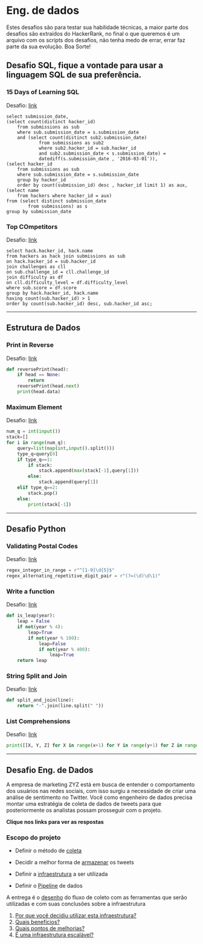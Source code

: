 # Eng. de dados

Estes desafios são para testar sua habilidade técnicas, a maior parte dos desafios são extraídos do HackerRank, no final o que queremos é um arquivo com os scripts dos desafios, não tenha medo de errar, errar faz parte da sua evolução. Boa Sorte!

## Desafio SQL, fique a vontade para usar a linguagem SQL de sua preferência.

### 15 Days of Learning SQL
Desafio: [link](https://www.hackerrank.com/challenges/15-days-of-learning-sql/problem)

```mysql
select submission_date, 
(select count(distinct hacker_id)  
    from submissions as sub  
    where sub.submission_date = s.submission_date 
    and (select count(distinct sub2.submission_date) 
            from submissions as sub2 
            where sub2.hacker_id = sub.hacker_id 
            and sub2.submission_date < s.submission_date) = 
            datediff(s.submission_date , '2016-03-01')),
(select hacker_id  
    from submissions as sub 
    where sub.submission_date = s.submission_date 
    group by hacker_id 
    order by count(submission_id) desc , hacker_id limit 1) as aux,
(select name 
    from hackers where hacker_id = aux)
from (select distinct submission_date
        from submissions) as s
group by submission_date
```

### Top COmpetitors
Desafio: [link](https://www.hackerrank.com/challenges/full-score/problem)

```mysql
select hack.hacker_id, hack.name
from hackers as hack join submissions as sub
on hack.hacker_id = sub.hacker_id 
join challenges as cll 
on sub.challenge_id = cll.challenge_id
join difficulty as df 
on cll.difficulty_level = df.difficulty_level
where sub.score = df.score
group by hack.hacker_id, hack.name
having count(sub.hacker_id) > 1
order by count(sub.hacker_id) desc, sub.hacker_id asc;
```

------

##  Estrutura de Dados

### Print in Reverse
Desafio: [link](https://www.hackerrank.com/challenges/print-the-elements-of-a-linked-list-in-reverse/problem)

```python
def reversePrint(head):
	if head == None:
        return
    reversePrint(head.next)
    print(head.data)
```

### Maximum Element
Desafio: [link](https://www.hackerrank.com/challenges/maximum-element/problem)

```python
num_q = int(input())
stack=[]
for i in range(num_q):
    query=list(map(int,input().split()))
    type_q=query[0]
    if type_q==1:
        if stack:
            stack.append(max(stack[-1],query[1]))
        else:
            stack.append(query[1])
    elif type_q==2:
        stack.pop()
    else:
        print(stack[-1])
```

------

## Desafio Python

### Validating Postal Codes
Desafio: [link](https://www.hackerrank.com/challenges/validating-postalcode/problem)

```python
regex_integer_in_range = r"^[1-9]\d{5}$"
regex_alternating_repetitive_digit_pair = r"(?=(\d)\d\1)"
```

### Write a function
Desafio: [link](https://www.hackerrank.com/challenges/write-a-function/problem)

```python
def is_leap(year):
    leap = False
    if not(year % 4):
        leap=True
        if not(year % 100):
            leap=False
            if not(year % 400):
                leap=True
    return leap
```

### String Split and Join
Desafio: [link](https://www.hackerrank.com/challenges/python-string-split-and-join/problem)

```python
def split_and_join(line):
    return "-".join(line.split(" "))
```

### List Comprehensions
Desafio: [link](https://www.hackerrank.com/challenges/list-comprehensions/problem)

```python
print([[X, Y, Z] for X in range(x+1) for Y in range(y+1) for Z in range(z+1) if X + Y + Z != n])
```

------

## Desafio Eng. de Dados

A empresa de marketing ZYZ está em busca de entender o comportamento dos usuários nas redes sociais, com isso surgiu a necessidade de criar uma análise de sentimento no Twitter. Você como engenheiro de dados precisa montar uma estratégia de coleta de dados de tweets para que posteriormente os analistas possam prosseguir com o projeto.

**Clique nos links para ver as respostas**

### Escopo do projeto

- Definir o método de [coleta](coleta.md)

- Decidir a melhor forma de [armazenar](armazenar.md) os tweets

- Definir a [infraestrutura](infraestrutura.md) a ser utilizada

- Definir o [Pipeline](Pipeline.md) de dados

A entrega é o [desenho](PipelineDosDados.png) do fluxo de coleto com as ferramentas que serão utilizadas e com suas conclusões sobre a infraestrutura

  1. [Por que você decidiu utilizar esta infraestrutura?](questao1.md)
  2. [Quais benefícios?](questao2.md)
  3. [Quais pontos de melhorias?](questao3.md)
  4. [É uma infraestrutura escalável?](questao4.md)